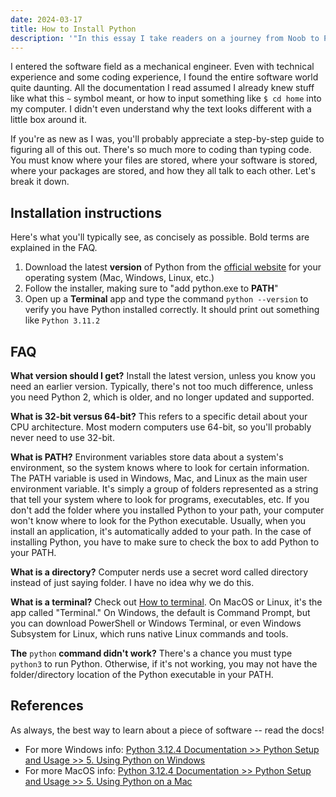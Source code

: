 ```yaml
---
date: 2024-03-17
title: How to Install Python
description: '"In this essay I take readers on a journey from Noob to Python master, the same journey I undertook during my Masters degree to study AI."'
---
```

I entered the software field as a mechanical engineer. Even with technical experience and some coding experience, I found the entire software world quite daunting. All the documentation I read assumed I already knew stuff like what this `~` symbol meant, or how to input something like `$ cd home` into my computer. I didn't even understand why the text looks different with a little box around it.

If you're as new as I was, you'll probably appreciate a step-by-step guide to figuring all of this out. There's so much more to coding than typing code. You must know where your files are stored, where your software is stored, where your packages are stored, and how they all talk to each other. Let's break it down.

## Installation instructions
Here's what you'll typically see, as concisely as possible. Bold terms are explained in the FAQ.

1. Download the latest **version** of Python from the [official website](https://www.python.org/downloads/) for your operating system (Mac, Windows, Linux, etc.)
2. Follow the installer, making sure to "add python.exe to **PATH**"
3. Open up a **Terminal** app and type the command `python --version` to verify you have Python installed correctly. It should print out something like `Python 3.11.2`

## FAQ

**What version should I get?** Install the latest version, unless you know you need an earlier version. Typically, there's not too much difference, unless you need Python 2, which is older, and no longer updated and supported.

**What is 32-bit versus 64-bit?** This refers to a specific detail about your CPU architecture. Most modern computers use 64-bit, so you'll probably never need to use 32-bit.

**What is PATH?** Environment variables store data about a system's environment, so the system knows where to look for certain information. The PATH variable is used in Windows, Mac, and Linux as the main user environment variable. It's simply a group of folders represented as a string that tell your system where to look for programs, executables, etc. If you don't add the folder where you installed Python to your path, your computer won't know where to look for the Python executable. Usually, when you install an application, it's automatically added to your path. In the case of installing Python, you have to make sure to check the box to add Python to your PATH.

**What is a directory?** Computer nerds use a secret word called directory instead of just saying folder. I have no idea why we do this.

**What is a terminal?** Check out [How to terminal](/blog/how-to-terminal). On MacOS or Linux, it's the app called "Terminal." On Windows, the default is Command Prompt, but you can download PowerShell or Windows Terminal, or even Windows Subsystem for Linux, which runs native Linux commands and tools.

**The** `python` **command didn't work?** There's a chance you must type `python3` to run Python. Otherwise, if it's not working, you may not have the folder/directory location of the Python executable in your PATH.

## References
As always, the best way to learn about a piece of software -- read the docs!
- For more Windows info: [Python 3.12.4 Documentation >> Python Setup and Usage >> 5. Using Python on Windows](https://docs.python.org/3/using/windows.html)
- For more MacOS info: [Python 3.12.4 Documentation >> Python Setup and Usage >> 5. Using Python on a Mac](https://docs.python.org/3/using/mac.html)


